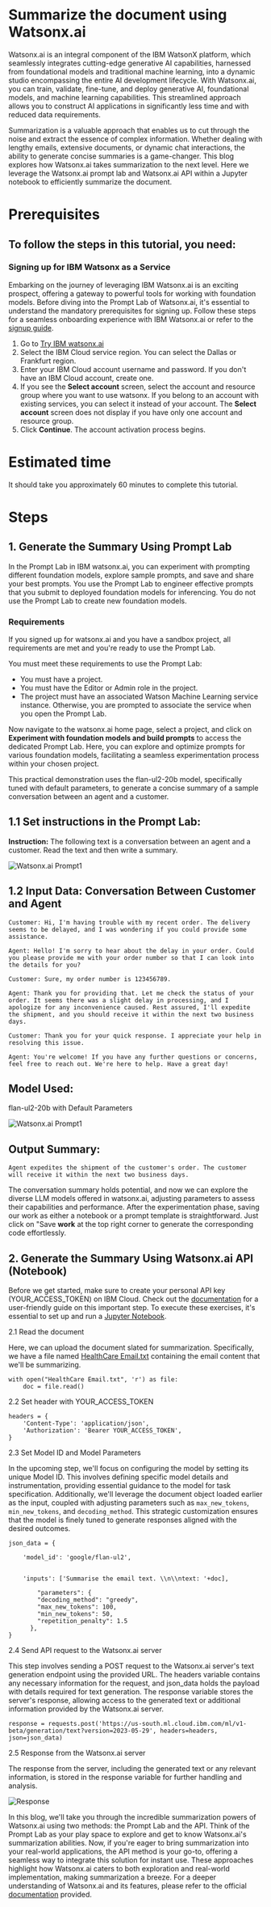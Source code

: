 # Summarize the document using Watsonx.ai

Watsonx.ai is an integral component of the IBM WatsonX platform, which seamlessly integrates cutting-edge generative AI capabilities, harnessed from foundational models and traditional machine learning, into a dynamic studio encompassing the entire AI development lifecycle. With Watsonx.ai, you can train, validate, fine-tune, and deploy generative AI, foundational models, and machine learning capabilities. This streamlined approach allows you to construct AI applications in significantly less time and with reduced data requirements.

Summarization is a valuable approach that enables us to cut through the noise and extract the essence of complex information. Whether dealing with lengthy emails, extensive documents, or dynamic chat interactions, the ability to generate concise summaries is a game-changer. This blog explores how Watsonx.ai takes summarization to the next level. Here we leverage the Watsonx.ai prompt lab and Watsonx.ai API within a Jupyter notebook to efficiently summarize the document.

# Prerequisites

## To follow the steps in this tutorial, you need:

### Signing up for IBM Watsonx as a Service

Embarking on the journey of leveraging IBM Watsonx.ai is an exciting prospect, offering a gateway to powerful tools for working with foundation models. Before diving into the Prompt Lab of Watsonx.ai, it's essential to understand the mandatory prerequisites for signing up. Follow these steps for a seamless onboarding experience with IBM Watsonx.ai or refer to the [signup guide](https://dataplatform.cloud.ibm.com/docs/content/wsj/getting-started/signup-wx.html?context=wx&audience=wdp#personal).

1. Go to [Try IBM watsonx.ai](https://eu-de.dataplatform.cloud.ibm.com/registration/stepone?context=wx&apps=data_science_experience,watson_data_platform,cos&uucid=0b526de8c1c419db&utm_content=WXAWW?context=wx&audience=wdp&preselect_region=true)
2. Select the IBM Cloud service region. You can select the Dallas or Frankfurt region.
3. Enter your IBM Cloud account username and password. If you don't have an IBM Cloud account, create one.
4. If you see the <b>Select account</b> screen, select the account and resource group where you want to use watsonx. If you belong to an account with existing services, you can select it instead of your account. The <b>Select account</b> screen does not display if you have only one account and resource group.
5. Click <b>Continue</b>. The account activation process begins.


# Estimated time

It should take you approximately 60 minutes to complete this tutorial.


# Steps

## 1. Generate the Summary Using Prompt Lab

In the Prompt Lab in IBM watsonx.ai, you can experiment with prompting different foundation models, explore sample prompts, and save and share your best prompts. You use the Prompt Lab to engineer effective prompts that you submit to deployed foundation models for inferencing. You do not use the Prompt Lab to create new foundation models. 

### Requirements
If you signed up for watsonx.ai and you have a sandbox project, all requirements are met and you're ready to use the Prompt Lab.

You must meet these requirements to use the Prompt Lab:

- You must have a project.
- You must have the Editor or Admin role in the project.
- The project must have an associated Watson Machine Learning service instance. Otherwise, you are prompted to associate the service when you open the Prompt Lab.

Now navigate to the watsonx.ai home page, select a project, and click on <b>Experiment with foundation models and build prompts</b> to access the dedicated Prompt Lab. Here, you can explore and optimize prompts for various foundation models, facilitating a seamless experimentation process within your chosen project.

This practical demonstration uses the flan-ul2-20b model, specifically tuned with default parameters, to generate a concise summary of a sample conversation between an agent and a customer.

## 1.1 Set instructions in the Prompt Lab:
<b>Instruction:</b> The following text is a conversation between an agent and a customer. Read the text and then write a summary.

![Watsonx.ai Prompt1](img/WatsonX%20Prompt1.png)


## 1.2 Input Data: Conversation Between Customer and Agent

```
Customer: Hi, I'm having trouble with my recent order. The delivery seems to be delayed, and I was wondering if you could provide some assistance.

Agent: Hello! I'm sorry to hear about the delay in your order. Could you please provide me with your order number so that I can look into the details for you?

Customer: Sure, my order number is 123456789.

Agent: Thank you for providing that. Let me check the status of your order. It seems there was a slight delay in processing, and I apologize for any inconvenience caused. Rest assured, I'll expedite the shipment, and you should receive it within the next two business days.

Customer: Thank you for your quick response. I appreciate your help in resolving this issue.

Agent: You're welcome! If you have any further questions or concerns, feel free to reach out. We're here to help. Have a great day!
```

## Model Used: 
flan-ul2-20b with Default Parameters


![Watsonx.ai Prompt1](img/WatsonX%20Prompt2.png)


## Output Summary:
`Agent expedites the shipment of the customer's order. The customer will receive it within the next two business days.`

The conversation summary holds potential, and now we can explore the diverse LLM models offered in watsonx.ai, adjusting parameters to assess their capabilities and performance. After the experimentation phase, saving our work as either a notebook or a prompt template is straightforward. Just click on "Save <b>work</b> at the top right corner to generate the corresponding code effortlessly.


## 2. Generate the Summary Using Watsonx.ai API (Notebook)


Before we get started, make sure to create your personal API key (YOUR_ACCESS_TOKEN) on IBM Cloud. Check out the [documentation](https://cloud.ibm.com/docs/account?topic=account-userapikey&interface=ui) for a user-friendly guide on this important step. To execute these exercises, it's essential to set up and run a [Jupyter Notebook](https://github.com/sahil11129/Projects/blob/main/WatsonX/Summarisation%20%20Using%20WatsonX.ai.ipynb).


2.1 Read the document

Here, we can upload the document slated for summarization. Specifically, we have a file named [HealthCare Email.txt](https://github.com/sahil11129/Projects/blob/main/WatsonX/HealthCare%20Email.txt) containing the email content that we'll be summarizing. 


```
with open("HealthCare Email.txt", 'r') as file:
    doc = file.read()
```

2.2 Set header with YOUR_ACCESS_TOKEN

```
headers = {
    'Content-Type': 'application/json',
    'Authorization': 'Bearer YOUR_ACCESS_TOKEN',
}
```

2.3 Set Model ID and Model Parameters 

In the upcoming step, we'll focus on configuring the model by setting its unique Model ID. This involves defining specific model details and instrumentation, providing essential guidance to the model for task specification. Additionally, we'll leverage the document object loaded earlier as the input, coupled with adjusting parameters such as `max_new_tokens`, `min_new_tokens`, and `decoding_method`. This strategic customization ensures that the model is finely tuned to generate responses aligned with the desired outcomes.

```
json_data = {

    'model_id': 'google/flan-ul2',


    'inputs': ['Summarise the email text. \\n\\ntext: '+doc],

        "parameters": {
        "decoding_method": "greedy",
        "max_new_tokens": 100,
        "min_new_tokens": 50,
        "repetition_penalty": 1.5
      },
}
```
2.4 Send API request to the Watsonx.ai server 

This step involves sending a POST request to the Watsonx.ai server's text generation endpoint using the provided URL. The headers variable contains any necessary information for the request, and json_data holds the payload with details required for text generation. The response variable stores the server's response, allowing access to the generated text or additional information provided by the Watsonx.ai server.

```
response = requests.post('https://us-south.ml.cloud.ibm.com/ml/v1-beta/generation/text?version=2023-05-29', headers=headers, json=json_data)
```

2.5 Response from the Watsonx.ai server

The response from the server, including the generated text or any relevant information, is stored in the response variable for further handling and analysis.


![Response](img/result.png)

In this blog, we'll take you through the incredible summarization powers of Watsonx.ai using two  methods: the Prompt Lab and the API. Think of the Prompt Lab as your play space to explore and get to know Watsonx.ai's summarization abilities. Now, if you're eager to bring summarization into your real-world applications, the API method is your go-to, offering a seamless way to integrate this solution for instant use. These approaches highlight how Watsonx.ai caters to both exploration and real-world implementation, making summarization a breeze. For a deeper understanding of Watsonx.ai and its features, please refer to the official [documentation](https://dataplatform.cloud.ibm.com/docs/content/wsj/getting-started/overview-wx.html?context=wx&audience=wdp) provided. 




